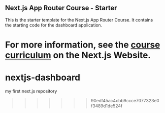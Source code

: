 ## Next.js App Router Course - Starter

This is the starter template for the Next.js App Router Course. It contains the starting code for the dashboard application.

For more information, see the [course curriculum](https://nextjs.org/learn) on the Next.js Website.
=======
# nextjs-dashboard
my first next.js repository
>>>>>>> 90edf45ac4cbb9ccce7077323e0f3489d1de524f